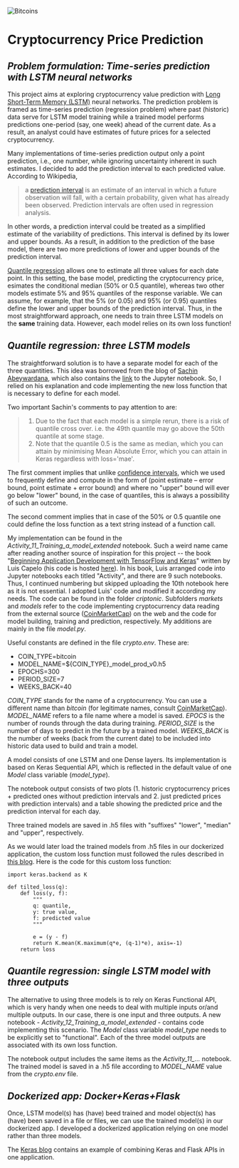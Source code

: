 <meta name='keywords' content='LSTM, Keras, Flask, cryptocurrency price prediction, time series prediction'>
  
![Bitcoins](https://cdn.pixabay.com/photo/2017/01/25/12/31/bitcoin-2007769__340.jpg)

# Cryptocurrency Price Prediction

## *Problem formulation: Time-series prediction with LSTM neural networks*
This project aims at exploring cryptocurrency value prediction with [Long Short-Term Memory (LSTM)](https://en.wikipedia.org/wiki/Long_short-term_memory) neural networks. The prediction problem is framed as time-series prediction (regression problem) where past (historic) data serve for LSTM model training while a trained model performs predictions one-period (say, one week) ahead of the current date. As a result, an analyst could have estimates of future prices for a selected cryptocurrency.

Many implementations of time-series prediction output only a point prediction, i.e., one number, while ignoring uncertainty inherent in such estimates. I decided to add the prediction interval to each predicted value. According to Wikipedia, 
> a [prediction interval](https://en.wikipedia.org/wiki/Prediction_interval) is an estimate of an interval in which a future 
> observation will fall, with a certain probability, given 
> what has already been observed. Prediction intervals are often used in regression analysis. 

In other words, a prediction interval could be treated as a simplified estimate of the variability of predictions. This interval is defined by its lower and upper bounds. As a result, in addition to the prediction of the base model, there are two more predictions of lower and upper bounds of the prediction interval.

[Quantile regression](https://en.wikipedia.org/wiki/Quantile_regression) allows one to estimate all three values for each date point. In this setting, the base model, predicting the cryptocurrency price, esimates the conditional median (50% or 0.5 quantile), whereas two other models estimate 5% and 95% quantiles of the response variable. We can assume, for example, that the 5% (or 0.05) and 95% (or 0.95) quantiles define the lower and upper bounds of the prediction interval. Thus, in the most straightforward approach, one needs to train three LSTM models on the **same** training data. However, each model relies on its own loss function!

## *Quantile regression: three LSTM models*
The straightforward solution is to have a separate model for each of the three quantities. This idea was borrowed from the blog of [Sachin Abeywardana](https://towardsdatascience.com/deep-quantile-regression-c85481548b5a), which also contains the [link](https://github.com/sachinruk/KerasQuantileModel/blob/master/Keras%20Quantile%20Model.ipynb) to the Jupyter notebook. So, I relied on his explanation and code implementing the new loss function that is necessary to define for each model.

Two important Sachin's comments to pay attention to are:
>1. Due to the fact that each model is a simple rerun, there is a risk of quantile cross over. i.e. the 49th quantile may go 
> above the 50th quantile at some stage.
>2. Note that the quantile 0.5 is the same as median, which you can attain by minimising Mean Absolute Error, which you can 
> attain in Keras regardless with loss='mae'.

The first comment implies that unlike [confidence intervals](https://en.wikipedia.org/wiki/Confidence_interval), which we used to frequently define and compute in the form of (point estimate – error bound, point estimate + error bound) and where no "upper" bound will ever go below "lower" bound, in the case of quantiles, this is always a possibility of such an outcome.

The second comment implies that in case of the 50% or 0.5 quantile one could define the loss function as a text string instead of a function call.

My implementation can be found in the *Activity_11_Training_a_model_extended* notebook. Such a weird name came after reading another source of inspiration for this project -- the book "[Beginning Application Development with TensorFlow and Keras](https://www.packtpub.com/application-development/beginning-application-development-tensorflow-and-keras-elearning-video)" written by Luis Capelo (his code is hosted [here](https://github.com/TrainingByPackt/Beginning-Application-Development-with-TensorFlow-and-Keras)). In his book, Luis arranged code into Jupyter notebooks each titled "Activity", and there are 9 such notebooks. Thus, I continued numbering but skipped uploading the 10th notebook here as it is not essential. I adopted Luis' code and modified it according my needs. The code can be found in the folder *criptonic*. Subfolders *markets* and *models* refer to the code implementing cryptocurrency data reading from the external source ([CoinMarketCap](https://coinmarketcap.com/)) on the web and the code for model building, training and prediction, respectively. My additions are mainly in the file *model.py*.

Useful constants are defined in the file *crypto.env*. These are:

* COIN_TYPE=bitcoin
* MODEL_NAME=${COIN_TYPE}_model_prod_v0.h5
* EPOCHS=300
* PERIOD_SIZE=7
* WEEKS_BACK=40

*COIN_TYPE* stands for the name of a cryptocurrency. You can use a different name than *bitcoin* (for legitimate names, consult [CoinMarketCap](https://coinmarketcap.com/)). *MODEL_NAME* refers to a file name where a model is saved. *EPOCS* is the number of rounds through the data during training. *PERIOD_SIZE* is the number of days to predict in the future by a trained model. *WEEKS_BACK* is the number of weeks (back from the current date) to be included into historic data used to build and train a model. 

A model consists of one LSTM and one Dense layers. Its implementation is based on Keras Sequential API, which is reflected in the default value of one *Model* class variable (*model_type*).

The notebook output consists of two plots (1. historic cryptocurrency prices + predicted ones without prediction intervals and 2. just predicted prices with prediction intervals) and a table showing the predicted price and the prediction interval for each day.

Three trained models are saved in .h5 files with "suffixes" "lower", "median" and "upper", respectively.

As we would later load the trained models from .h5 files in our dockerized application, the custom loss function must followed the rules described in [this blog](https://medium.com/@Bloomore/how-to-write-a-custom-loss-function-with-additional-arguments-in-keras-5f193929f7a0). Here is the code for this custom loss function:

```
import keras.backend as K

def tilted_loss(q):
    def loss(y, f):
        """
        q: quantile,
        y: true value,
        f: predicted value
        """

        e = (y - f)
        return K.mean(K.maximum(q*e, (q-1)*e), axis=-1)
    return loss
```

## *Quantile regression: single LSTM model with three outputs*
The alternative to using three models is to rely on Keras Functional API, which is very handy when one needs to deal with multiple inputs or/and multiple outputs. In our case, there is one input and three outputs. A new notebook - *Activity_12_Training_a_model_extended* - contains code implementing this scenario. The *Model* class variable *model_type* needs to be explicitly set to "functional". Each of the three model outputs are associated with its own loss function.

The notebook output includes the same items as the *Activity_11_...* notebook. The trained model is saved in a .h5 file according to *MODEL_NAME* value from the *crypto.env* file.

## *Dockerized app: Docker+Keras+Flask*
Once, LSTM model(s) has (have) beed trained and model object(s) has (have) been saved in a file or files, we can use the trained model(s) in our dockerized app. I developed a dockerized application relying on one model rather than three models.

The [Keras blog](https://blog.keras.io/building-a-simple-keras-deep-learning-rest-api.html) contains an example of combining Keras and Flask APIs in one application.
